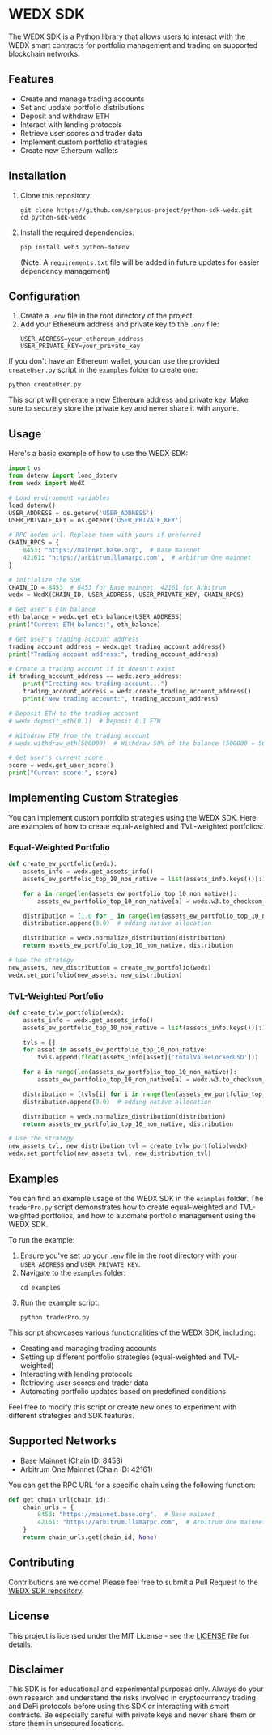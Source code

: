 # WEDX SDK

The WEDX SDK is a Python library that allows users to interact with the WEDX smart contracts for portfolio management and trading on supported blockchain networks.

## Features

- Create and manage trading accounts
- Set and update portfolio distributions
- Deposit and withdraw ETH
- Interact with lending protocols
- Retrieve user scores and trader data
- Implement custom portfolio strategies
- Create new Ethereum wallets

## Installation

1. Clone this repository:
   ```
   git clone https://github.com/serpius-project/python-sdk-wedx.git
   cd python-sdk-wedx
   ```

2. Install the required dependencies:
   ```
   pip install web3 python-dotenv
   ```
   (Note: A `requirements.txt` file will be added in future updates for easier dependency management)

## Configuration

1. Create a `.env` file in the root directory of the project.
2. Add your Ethereum address and private key to the `.env` file:
   ```
   USER_ADDRESS=your_ethereum_address
   USER_PRIVATE_KEY=your_private_key
   ```

If you don't have an Ethereum wallet, you can use the provided `createUser.py` script in the `examples` folder to create one:

```
python createUser.py
```

This script will generate a new Ethereum address and private key. Make sure to securely store the private key and never share it with anyone.

## Usage

Here's a basic example of how to use the WEDX SDK:

```python
import os
from dotenv import load_dotenv
from wedx import WedX

# Load environment variables
load_dotenv()
USER_ADDRESS = os.getenv('USER_ADDRESS')
USER_PRIVATE_KEY = os.getenv('USER_PRIVATE_KEY')

# RPC nodes url. Replace them with yours if preferred
CHAIN_RPCS = {
    8453: "https://mainnet.base.org",  # Base mainnet
    42161: "https://arbitrum.llamarpc.com",  # Arbitrum One mainnet
}

# Initialize the SDK
CHAIN_ID = 8453  # 8453 for Base mainnet, 42161 for Arbitrum
wedx = WedX(CHAIN_ID, USER_ADDRESS, USER_PRIVATE_KEY, CHAIN_RPCS)

# Get user's ETH balance
eth_balance = wedx.get_eth_balance(USER_ADDRESS)
print("Current ETH balance:", eth_balance)

# Get user's trading account address
trading_account_address = wedx.get_trading_account_address()
print("Trading account address:", trading_account_address)

# Create a trading account if it doesn't exist
if trading_account_address == wedx.zero_address:
    print("Creating new trading account...")
    trading_account_address = wedx.create_trading_account_address()
    print("New trading account:", trading_account_address)

# Deposit ETH to the trading account
# wedx.deposit_eth(0.1)  # Deposit 0.1 ETH

# Withdraw ETH from the trading account
# wedx.withdraw_eth(500000)  # Withdraw 50% of the balance (500000 = 50% * 10^6)

# Get user's current score
score = wedx.get_user_score()
print("Current score:", score)
```

## Implementing Custom Strategies

You can implement custom portfolio strategies using the WEDX SDK. Here are examples of how to create equal-weighted and TVL-weighted portfolios:

### Equal-Weighted Portfolio

```python
def create_ew_portfolio(wedx):
    assets_info = wedx.get_assets_info()
    assets_ew_portfolio_top_10_non_native = list(assets_info.keys())[:10]

    for a in range(len(assets_ew_portfolio_top_10_non_native)):
        assets_ew_portfolio_top_10_non_native[a] = wedx.w3.to_checksum_address(assets_ew_portfolio_top_10_non_native[a])

    distribution = [1.0 for _ in range(len(assets_ew_portfolio_top_10_non_native))]
    distribution.append(0.0)  # adding native allocation

    distribution = wedx.normalize_distribution(distribution)
    return assets_ew_portfolio_top_10_non_native, distribution

# Use the strategy
new_assets, new_distribution = create_ew_portfolio(wedx)
wedx.set_portfolio(new_assets, new_distribution)
```

### TVL-Weighted Portfolio

```python
def create_tvlw_portfolio(wedx):
    assets_info = wedx.get_assets_info()
    assets_ew_portfolio_top_10_non_native = list(assets_info.keys())[:10]

    tvls = []
    for asset in assets_ew_portfolio_top_10_non_native:
        tvls.append(float(assets_info[asset]['totalValueLockedUSD']))

    for a in range(len(assets_ew_portfolio_top_10_non_native)):
        assets_ew_portfolio_top_10_non_native[a] = wedx.w3.to_checksum_address(assets_ew_portfolio_top_10_non_native[a])

    distribution = [tvls[i] for i in range(len(assets_ew_portfolio_top_10_non_native))]
    distribution.append(0.0)  # adding native allocation

    distribution = wedx.normalize_distribution(distribution)
    return assets_ew_portfolio_top_10_non_native, distribution

# Use the strategy
new_assets_tvl, new_distribution_tvl = create_tvlw_portfolio(wedx)
wedx.set_portfolio(new_assets_tvl, new_distribution_tvl)
```

## Examples

You can find an example usage of the WEDX SDK in the `examples` folder. The `traderPro.py` script demonstrates how to create equal-weighted and TVL-weighted portfolios, and how to automate portfolio management using the WEDX SDK.

To run the example:

1. Ensure you've set up your `.env` file in the root directory with your `USER_ADDRESS` and `USER_PRIVATE_KEY`.
2. Navigate to the `examples` folder:
   ```
   cd examples
   ```
3. Run the example script:
   ```
   python traderPro.py
   ```

This script showcases various functionalities of the WEDX SDK, including:
- Creating and managing trading accounts
- Setting up different portfolio strategies (equal-weighted and TVL-weighted)
- Interacting with lending protocols
- Retrieving user scores and trader data
- Automating portfolio updates based on predefined conditions

Feel free to modify this script or create new ones to experiment with different strategies and SDK features.

## Supported Networks

- Base Mainnet (Chain ID: 8453)
- Arbitrum One Mainnet (Chain ID: 42161)

You can get the RPC URL for a specific chain using the following function:

```python
def get_chain_url(chain_id):
    chain_urls = {
        8453: "https://mainnet.base.org",  # Base mainnet
        42161: "https://arbitrum.llamarpc.com",  # Arbitrum One mainnet
    }
    return chain_urls.get(chain_id, None)
```

## Contributing

Contributions are welcome! Please feel free to submit a Pull Request to the [WEDX SDK repository](https://github.com/serpius-project/python-sdk-wedx).

## License

This project is licensed under the MIT License - see the [LICENSE](LICENSE) file for details.

## Disclaimer

This SDK is for educational and experimental purposes only. Always do your own research and understand the risks involved in cryptocurrency trading and DeFi protocols before using this SDK or interacting with smart contracts. Be especially careful with private keys and never share them or store them in unsecured locations.